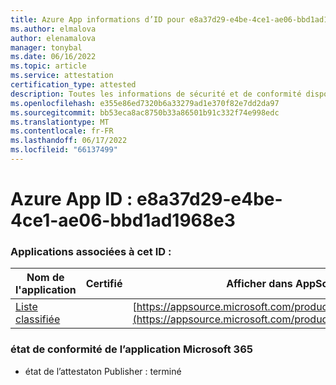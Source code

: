 ```yaml
---
title: Azure App informations d’ID pour e8a37d29-e4be-4ce1-ae06-bbd1ad1968e3
ms.author: elmalova
author: elenamalova
manager: tonybal
ms.date: 06/16/2022
ms.topic: article
ms.service: attestation
certification_type: attested
description: Toutes les informations de sécurité et de conformité disponibles pour e8a37d29-e4be-4ce1-ae06-bbd1ad1968e3.
ms.openlocfilehash: e355e86ed7320b6a33279ad1e370f82e7dd2da97
ms.sourcegitcommit: bb53eca8ac8750b33a86501b91c332f74e998edc
ms.translationtype: MT
ms.contentlocale: fr-FR
ms.lasthandoff: 06/17/2022
ms.locfileid: "66137499"
---
```

# <a name="azure-app-id-e8a37d29-e4be-4ce1-ae06-bbd1ad1968e3"></a>Azure App ID : e8a37d29-e4be-4ce1-ae06-bbd1ad1968e3


### <a name="apps-associated-with-this-id"></a>Applications associées à cet ID :
| **Nom de l'application** | **Certifié** | **Afficher dans AppSource** |
|--------------|---------------|-----------------------|
| [Liste classifiée](../forward/WA200004155.md) |  | [https://appsource.microsoft.com/product/office/WA200004155](https://appsource.microsoft.com/product/office/WA200004155) |

### <a name="microsoft-365-app-compliance-status"></a>état de conformité de l’application Microsoft 365
- état de l’attestaton Publisher : terminé
